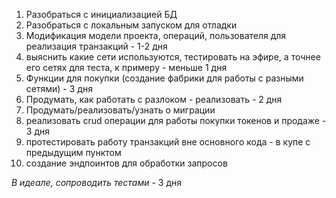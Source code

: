 1) Разобраться с инициализацией БД
2) Разобраться с локальным запуском для отладки
3) Модификация модели проекта, операций, пользователя для реализация транзакций - 1-2 дня
4)  выяснить какие сети используются, тестировать на эфире, а точнее его сетях для теста, к примеру - меньше 1 дня
5) Функции для покупки (создание фабрики для работы с разными сетями) - 3 дня
6)  Продумать, как работать с разлоком - реализовать - 2 дня
7) Продумать/реализовать/узнать о миграции 
8) реализовать crud операции для работы покупки токенов и продаже - 3 дня
9) протестировать работу транзакций вне основного кода - в купе с предыдущим пунктом
10) создание эндпоинтов для обработки запросов 

_В идеале, сопроводить тестами_ - 3 дня
